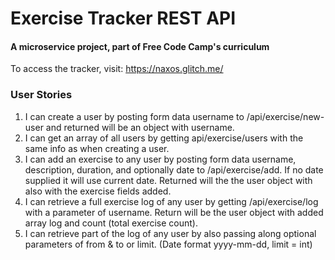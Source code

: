 # Exercise Tracker REST API

#### A microservice project, part of Free Code Camp's curriculum

To access the tracker, visit: https://naxos.glitch.me/

### User Stories

1. I can create a user by posting form data username to /api/exercise/new-user and returned will be an object with username.
2. I can get an array of all users by getting api/exercise/users with the same info as when creating a user.
3. I can add an exercise to any user by posting form data username, description, duration, and optionally date to /api/exercise/add. If no date supplied it will use current date. Returned will the the user object with also with the exercise fields added.
4. I can retrieve a full exercise log of any user by getting /api/exercise/log with a parameter of username. Return will be the user object with added array log and count (total exercise count).
5. I can retrieve part of the log of any user by also passing along optional parameters of from & to or limit. (Date format yyyy-mm-dd, limit = int)
